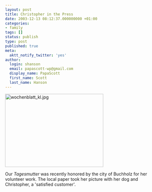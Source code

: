 ```yaml
---
layout: post
title: Christopher in the Press
date: 2003-12-13 08:12:37.000000000 +01:00
categories:
- family
tags: []
status: publish
type: post
published: true
meta:
  aktt_notify_twitter: 'yes'
author:
  login: shanson
  email: papascott-wp@gmail.com
  display_name: PapaScott
  first_name: Scott
  last_name: Hanson
---
```

<p><img alt="wochenblatt_kl.jpg" src="http://www.papascott.de/wordpress/wp-content/uploads/2003/12/wochenblatt_kl.jpg" width="320" height="239" border="0" /></p>
<p>Our <em>Tagesmutter</em> was recently honored by the city of Buchholz for her volunteer work. The local paper took her picture with her dog and Christopher, a 'satisfied customer'.</p>
